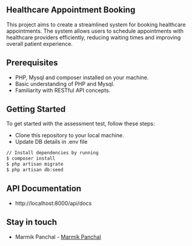 ## Healthcare Appointment Booking

This project aims to create a streamlined system for booking healthcare appointments. The system allows users to schedule appointments with healthcare providers efficiently, reducing waiting times and improving overall patient experience.

## Prerequisites
- PHP, Mysql and composer installed on your machine.
- Basic understanding of PHP and Mysql.
- Familiarity with RESTful API concepts.


## Getting Started
To get started with the assessment test, follow these steps:

- Clone this repository to your local machine.
- Update DB details in .env file

```bash
// Install dependencies by running
$ composer install
$ php artisan migrate
$ php artisan db:seed
```

## API Documentation
- http://localhost:8000/api/docs

## Stay in touch
- Marmik Panchal - [Marmik Panchal]()
